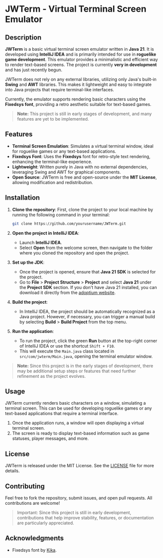 # JWTerm - Virtual Terminal Screen Emulator

## Description

**JWTerm** is a basic virtual terminal screen emulator written in **Java 21**. It is developed using **IntelliJ IDEA** and is primarily intended for use in **roguelike game development**. This emulator provides a minimalistic and efficient way to render text-based screens. The project is currently **very in development** and has just recently begun.

JWTerm does not rely on any external libraries, utilizing only Java's built-in **Swing** and **AWT** libraries. This makes it lightweight and easy to integrate into Java projects that require terminal-like interfaces.

Currently, the emulator supports rendering basic characters using the **Fixedsys font**, providing a retro aesthetic suitable for text-based games.

> **Note:** This project is still in early stages of development, and many features are yet to be implemented.

## Features

- **Terminal Screen Emulation**: Simulates a virtual terminal window, ideal for roguelike games or any text-based applications.
- **Fixedsys Font**: Uses the **Fixedsys** font for retro-style text rendering, enhancing the terminal-like experience.
- **Lightweight**: Written purely in Java with no external dependencies, leveraging Swing and AWT for graphical components.
- **Open Source**: JWTerm is free and open-source under the **MIT License**, allowing modification and redistribution.

## Installation

1. **Clone the repository**:
   First, clone the project to your local machine by running the following command in your terminal:
   ```bash
   git clone https://github.com/yourusername/JWTerm.git
   ```

2. **Open the project in IntelliJ IDEA**:
   - Launch **IntelliJ IDEA**.
   - Select **Open** from the welcome screen, then navigate to the folder where you cloned the repository and open the project.

3. **Set up the JDK**:
   - Once the project is opened, ensure that **Java 21 SDK** is selected for the project.
   - Go to **File** > **Project Structure** > **Project** and select **Java 21** under the **Project SDK** section. If you don't have Java 21 installed, you can download it directly from the [adoptium website](https://adoptium.net/).

4. **Build the project**:
   - In IntelliJ IDEA, the project should be automatically recognized as a Java project. However, if necessary, you can trigger a manual build by selecting **Build** > **Build Project** from the top menu.

5. **Run the application**:
   - To run the project, click the green **Run** button at the top-right corner of IntelliJ IDEA or use the shortcut `Shift + F10`.
   - This will execute the `Main.java` class located in `src/com/jwterm/Main.java`, opening the terminal emulator window.

> **Note:** Since this project is in the early stages of development, there may be additional setup steps or features that need further refinement as the project evolves.

## Usage

JWTerm currently renders basic characters on a window, simulating a terminal screen. This can be used for developing roguelike games or any text-based applications that require a terminal interface.

1. Once the application runs, a window will open displaying a virtual terminal screen.
2. The screen is ready to display text-based information such as game statuses, player messages, and more.

## License

JWTerm is released under the MIT License. See the [LICENSE](LICENSE) file for more details.

## Contributing

Feel free to fork the repository, submit issues, and open pull requests. All contributions are welcome!

> Important: Since this project is still in early development, contributions that help improve stability, features, or documentation are particularly appreciated.

## Acknowledgments

- Fixedsys font by [Kika](https://github.com/kika/fixedsys).
